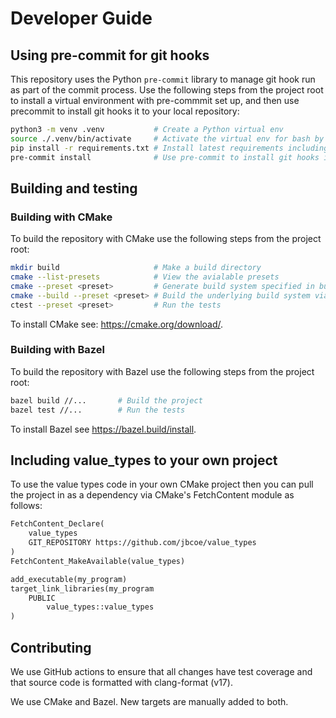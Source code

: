 # Developer Guide

## Using pre-commit for git hooks

This repository uses the Python `pre-commit` library to manage git hook run as
part of the commit process.  Use the following steps from the project root to
install a virtual environment with pre-commmit set up, and then use precommit to
install git hooks it to your local repository:

```bash
python3 -m venv .venv           # Create a Python virtual env
source ./.venv/bin/activate     # Activate the virtual env for bash by source.
pip install -r requirements.txt # Install latest requirements including pre-commit
pre-commit install              # Use pre-commit to install git hooks into the working repository.
```

## Building and testing

### Building with CMake

To build the repository with CMake use the following steps from the project root:

```bash
mkdir build                     # Make a build directory
cmake --list-presets            # View the avialable presets
cmake --preset <preset>         # Generate build system specified in build directory with cmake
cmake --build --preset <preset> # Build the underlying build system via CMake
ctest --preset <preset>         # Run the tests
```

To install CMake see: https://cmake.org/download/.

### Building with Bazel

To build the repository with Bazel use the following steps from the project root:

```bash
bazel build //...       # Build the project
bazel test //...        # Run the tests
```

To install Bazel see https://bazel.build/install.

## Including value_types to your own project

To use the value types code in your own CMake project then you can pull
the project in as a dependency via CMake's FetchContent module as follows:

```txt
FetchContent_Declare(
    value_types
    GIT_REPOSITORY https://github.com/jbcoe/value_types
)
FetchContent_MakeAvailable(value_types)

add_executable(my_program)
target_link_libraries(my_program
    PUBLIC
        value_types::value_types
)
```

## Contributing

We use GitHub actions to ensure that all changes have test coverage and that
source code is formatted with clang-format (v17).

We use CMake and Bazel. New targets are manually added to both.
